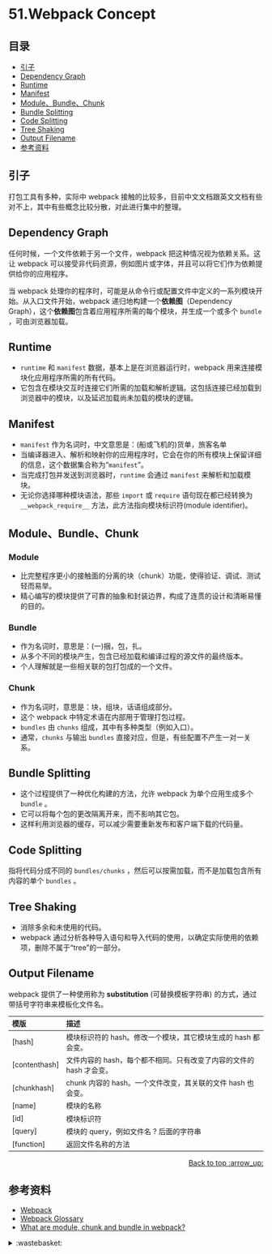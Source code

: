 # 51.Webpack Concept
## <a name="index"></a> 目录
- [引子](#start)
- [Dependency Graph](#dependency)
- [Runtime](#runtime)
- [Manifest](#manifest)
- [Module、Bundle、Chunk](#mbc)
- [Bundle Splitting](#bs)
- [Code Splitting](#cs)
- [Tree Shaking](#ts)
- [Output Filename](#of)
- [参考资料](#reference)


## <a name="start"></a> 引子
打包工具有多种，实际中 webpack 接触的比较多，目前中文文档跟英文文档有些对不上，其中有些概念比较分散，对此进行集中的整理。

## <a name="dependency"></a> Dependency Graph
任何时候，一个文件依赖于另一个文件，webpack 把这种情况视为依赖关系。这让 webpack 可以接受非代码资源，例如图片或字体，并且可以将它们作为依赖提供给你的应用程序。

当 webpack 处理你的程序时，可能是从命令行或配置文件中定义的一系列模块开始。从入口文件开始，webpack 递归地构建一个**依赖图**（Dependency Graph），这个**依赖图**包含着应用程序所需的每个模块，并生成一个或多个 `bundle` ，可由浏览器加载。

## <a name="runtime"></a> Runtime
- `runtime` 和 `manifest` 数据，基本上是在浏览器运行时，webpack 用来连接模块化应用程序所需的所有代码。
- 它包含在模块交互时连接它们所需的加载和解析逻辑。这包括连接已经加载到浏览器中的模块，以及延迟加载尚未加载的模块的逻辑。

## <a name="manifest"></a> Manifest
- `manifest` 作为名词时，中文意思是：(船或飞机的)货单，旅客名单
- 当编译器进入、解析和映射你的应用程序时，它会在你的所有模块上保留详细的信息，这个数据集合称为“`manifest`”。
- 当完成打包并发送到浏览器时，`runtime` 会通过 `manifest` 来解析和加载模块。
- 无论你选择哪种模块语法，那些 `import` 或 `require` 语句现在都已经转换为 `__webpack_require__` 方法，此方法指向模块标识符(module identifier)。

## <a name="mbc"></a> Module、Bundle、Chunk
### Module
- 比完整程序更小的接触面的分离的块（chunk）功能，使得验证、调试、测试轻而易举。
- 精心编写的模块提供了可靠的抽象和封装边界，构成了连贯的设计和清晰易懂的目的。

### Bundle
- 作为名词时，意思是：(一)捆，包，扎。
- 从多个不同的模块产生，包含已经加载和编译过程的源文件的最终版本。
- 个人理解就是一些相关联的包打包成的一个文件。

### Chunk
- 作为名词时，意思是：块，组块，话语组成部分。
- 这个 webpack 中特定术语在内部用于管理打包过程。
- `bundles` 由 `chunks` 组成，其中有多种类型（例如入口）。
- 通常，`chunks` 与输出 `bundles` 直接对应，但是，有些配置不产生一对一关系。

## <a name="bs"></a> Bundle Splitting
- 这个过程提供了一种优化构建的方法，允许 webpack 为单个应用生成多个 `bundle` 。
- 它可以将每个包的更改隔离开来，而不影响其它包。
- 这样利用浏览器的缓存，可以减少需要重新发布和客户端下载的代码量。

## <a name="cs"></a> Code Splitting
指将代码分成不同的 `bundles/chunks` ，然后可以按需加载，而不是加载包含所有内容的单个 `bundles` 。

## <a name="ts"></a> Tree Shaking
- 消除多余和未使用的代码。
- webpack 通过分析各种导入语句和导入代码的使用，以确定实际使用的依赖项，删除不属于“tree”的一部分。

## <a name="of"></a> Output Filename
webpack 提供了一种使用称为 **substitution** (可替换模板字符串) 的方式，通过带括号字符串来模板化文件名。

模版 | 描述
:------------ | :-------------
[hash] | 模块标识符的 hash。修改一个模块，其它模块生成的 hash 都会变。
[contenthash] | 文件内容的 hash，每个都不相同。只有改变了内容的文件的 hash 才会变。
[chunkhash] | chunk 内容的 hash。一个文件改变，其关联的文件 hash 也会变。
[name] | 模块的名称
[id] | 模块标识符
[query] | 模块的 query，例如文件名 ? 后面的字符串
[function] | 返回文件名称的方法

<div align="right"><a href="#index">Back to top :arrow_up:</a></div>




## <a name="reference"></a> 参考资料
- [Webpack][url-docs-webpack]
- [Webpack Glossary][url-docs-glossary]
- [What are module, chunk and bundle in webpack?][url-stack-ques1]


[url-base]:https://xxholic.github.io/segment/images


[url-docs-glossary]:https://webpack.js.org/glossary/
[url-docs-webpack]:https://webpack.js.org
[url-stack-ques1]:https://stackoverflow.com/questions/42523436/what-are-module-chunk-and-bundle-in-webpack


<details>
<summary>:wastebasket:</summary>
以下是一些无关紧要的内容。

记得之前看《哆啦A梦：伴我同行》剧场版，里面出现了大雄一行人长大后的样子，里面的风格很中规中矩，最近看到另外一种风格的成长形象：

大雄

![51-dx][url-local-dx]

静香

![51-jx][url-local-jx]


</details>

[url-local-dx]:../images/51/dx.jpg
[url-local-jx]:../images/51/jx.jpg